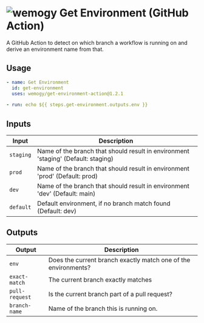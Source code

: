 # ![wemogy](https://wemogyimages.blob.core.windows.net/logos/wemogy-github-tiny.png) Get Environment (GitHub Action)

A GitHub Action to detect on which branch a workflow is running on and derive an environment name from that.

## Usage

```yaml
- name: Get Environment
  id: get-environment
  uses: wemogy/get-environment-action@1.2.1
  
- run: echo ${{ steps.get-environment.outputs.env }}
```

## Inputs

| Input     | Description                                                                       |
| --------- | --------------------------------------------------------------------------------- |
| `staging` | Name of the branch that should result in environment 'staging' (Default: staging) |
| `prod`    | Name of the branch that should result in environment 'prod' (Default: prod)       |
| `dev`     | Name of the branch that should result in environment 'dev' (Default: main)        |
| `default` | Default environment, if no branch match found (Default: dev)                      |

## Outputs

| Output         | Description                                                    |
| -------------- | -------------------------------------------------------------- |
| `env`          | Does the current branch exactly match one of the environments? |
| `exact-match`  | The current branch exactly matches                             |
| `pull-request` | Is the current branch part of a pull request?                  |
| `branch-name`  | Name of the branch this is running on.                         |

